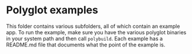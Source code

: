 # Polyglot examples

This folder contains various subfolders, all of which contain an example app. To run the example, make sure you have the various polyglot binaries in your system path and then call `polybuild`. Each example has a README.md file that documents what the point of the example is.
